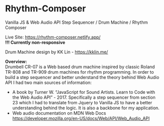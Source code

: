# Rhythm-Composer
Vanilla JS &amp; Web Audio API Step Sequencer / Drum Machine / Rhythm Composer

Live Site:
https://rhythm-composer.netlify.app/    
**!!! Currently non-responsive**

Drum Machine design by KK Lin - https://kklin.me/

**Overview:** \
Drumbell CR-07 is a Web based drum machine inspired by classic Roland TR-808 and TR-909 drum machines for rhythm programming.
In order to build a step sequencer and better understand the theory behind Web Audio API I had two main sources of information:
  * A book by Turner W.  “JavaScript for Sound Artists. Learn to Code with the Web Audio API” - 2017. 
Specifically a step sequencer from section 23 which I had to translate from Jquery to Vanilla JS to have a better understanding behind the logic. 
It is also a backbone for my application.
  * Web audio documentation on MDN Web Docs
https://developer.mozilla.org/en-US/docs/Web/API/Web_Audio_API 


